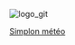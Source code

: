 ![logo_git](https://github.com/hugofsu79/simplonMeteo/assets/131622641/173bc4a1-4a36-44eb-bba0-bf037781df0b)

[Simplon météo]([https://hugofoisseau.com/?])
